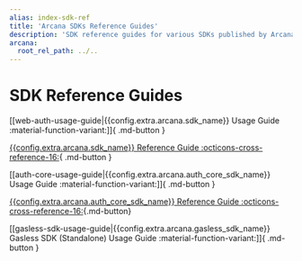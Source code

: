 ```yaml
---
alias: index-sdk-ref
title: 'Arcana SDKs Reference Guides'
description: 'SDK reference guides for various SDKs published by Arcana for auth, gasless, etc.'
arcana:
  root_rel_path: ../..
---
```


# SDK Reference Guides

[[web-auth-usage-guide|{{config.extra.arcana.sdk_name}} Usage Guide :material-function-variant:]]{ .md-button }

[{{config.extra.arcana.sdk_name}} Reference Guide :octicons-cross-reference-16:](https://authsdk-ref-guide.netlify.app/){ .md-button }

[[auth-core-usage-guide|{{config.extra.arcana.auth_core_sdk_name}} Usage Guide :material-function-variant:]]{ .md-button }

[{{config.extra.arcana.auth_core_sdk_name}} Reference Guide :octicons-cross-reference-16:](https://auth-core-sdk-ref-guide.netlify.app/){.md-button}

[[gasless-sdk-usage-guide|{{config.extra.arcana.gasless_sdk_name}} Gasless SDK (Standalone) Usage Guide 
:material-function-variant:]]{ .md-button }